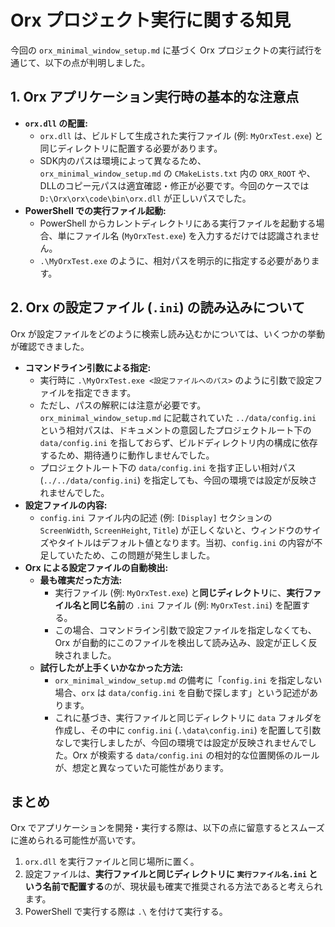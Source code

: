 # Orx プロジェクト実行に関する知見

今回の `orx_minimal_window_setup.md` に基づく Orx プロジェクトの実行試行を通じて、以下の点が判明しました。

## 1. Orx アプリケーション実行時の基本的な注意点

*   **`orx.dll` の配置:**
    *   `orx.dll` は、ビルドして生成された実行ファイル (例: `MyOrxTest.exe`) と同じディレクトリに配置する必要があります。
    *   SDK内のパスは環境によって異なるため、`orx_minimal_window_setup.md` の `CMakeLists.txt` 内の `ORX_ROOT` や、DLLのコピー元パスは適宜確認・修正が必要です。今回のケースでは `D:\Orx\orx\code\bin\orx.dll` が正しいパスでした。
*   **PowerShell での実行ファイル起動:**
    *   PowerShell からカレントディレクトリにある実行ファイルを起動する場合、単にファイル名 (`MyOrxTest.exe`) を入力するだけでは認識されません。
    *   `.\MyOrxTest.exe` のように、相対パスを明示的に指定する必要があります。

## 2. Orx の設定ファイル (`.ini`) の読み込みについて

Orx が設定ファイルをどのように検索し読み込むかについては、いくつかの挙動が確認できました。

*   **コマンドライン引数による指定:**
    *   実行時に `.\MyOrxTest.exe <設定ファイルへのパス>` のように引数で設定ファイルを指定できます。
    *   ただし、パスの解釈には注意が必要です。`orx_minimal_window_setup.md` に記載されていた `../data/config.ini` という相対パスは、ドキュメントの意図したプロジェクトルート下の `data/config.ini` を指しておらず、ビルドディレクトリ内の構成に依存するため、期待通りに動作しませんでした。
    *   プロジェクトルート下の `data/config.ini` を指す正しい相対パス (`../../data/config.ini`) を指定しても、今回の環境では設定が反映されませんでした。
*   **設定ファイルの内容:**
    *   `config.ini` ファイル内の記述 (例: `[Display]` セクションの `ScreenWidth`, `ScreenHeight`, `Title`) が正しくないと、ウィンドウのサイズやタイトルはデフォルト値となります。当初、`config.ini` の内容が不足していたため、この問題が発生しました。
*   **Orx による設定ファイルの自動検出:**
    *   **最も確実だった方法:**
        *   実行ファイル (例: `MyOrxTest.exe`) と**同じディレクトリ**に、**実行ファイル名と同じ名前**の `.ini` ファイル (例: `MyOrxTest.ini`) を配置する。
        *   この場合、コマンドライン引数で設定ファイルを指定しなくても、Orx が自動的にこのファイルを検出して読み込み、設定が正しく反映されました。
    *   **試行したが上手くいかなかった方法:**
        *   `orx_minimal_window_setup.md` の備考に「`config.ini` を指定しない場合、`orx` は `data/config.ini` を自動で探します」という記述があります。
        *   これに基づき、実行ファイルと同じディレクトリに `data` フォルダを作成し、その中に `config.ini` (`.\data\config.ini`) を配置して引数なしで実行しましたが、今回の環境では設定が反映されませんでした。Orx が検索する `data/config.ini` の相対的な位置関係のルールが、想定と異なっていた可能性があります。

## まとめ

Orx でアプリケーションを開発・実行する際は、以下の点に留意するとスムーズに進められる可能性が高いです。

1.  `orx.dll` を実行ファイルと同じ場所に置く。
2.  設定ファイルは、**実行ファイルと同じディレクトリに `実行ファイル名.ini` という名前で配置する**のが、現状最も確実で推奨される方法であると考えられます。
3.  PowerShell で実行する際は `.\` を付けて実行する。
